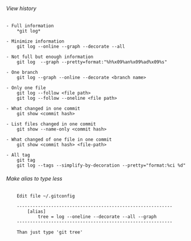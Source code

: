 ###### View history
	- Full information
		*git log*

	- Minimize information
		git log --online --graph --decorate --all

	- Not full but enough information
		git log  --graph --pretty=format:"%h%x09%an%x09%ad%x09%s"

	- One branch
		git log --graph --online --decorate <branch name>

	- Only one file
		git log --follow <file path>
		git log --follow --oneline <file path>

	- What changed in one commit
		git show <commit hash>

	- List files changed in one commit
		git show --name-only <commit hash>

	- What changed of one file in one commit
		git show <commit hash> <file-path>

	- All tag
		git tag
		git log --tags --simplify-by-decoration --pretty="format:%ci %d"


###### Make alias to type less
		Edit file ~/.gitconfig
		
		-----------------------------------------------------------	
			[alias]
				tree = log --oneline --decorate --all --graph
		-----------------------------------------------------------

		Than just type 'git tree'